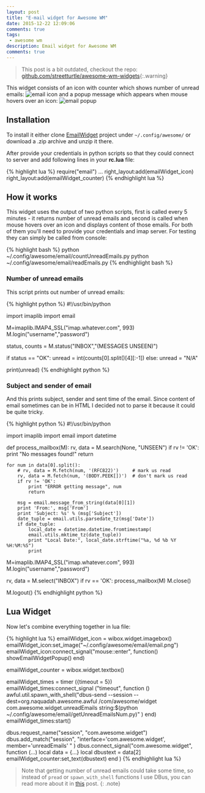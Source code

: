 ```yaml
---
layout: post
title: "E-mail widget for Awesome WM"
date: 2015-12-22 12:09:06
comments: true
tags: 
 - awesome wm
description: Email widget for Awesome WM  
comments: true
---
```


> This post is a bit outdated, checkout the repo: [github.com/streetturtle/awesome-wm-widgets](https://github.com/streetturtle/awesome-wm-widgets/){:.warning}

This widget consists of an icon with counter which shows number of unread emails: ![email icon]({{site.url}}/images/emailWidgetScrnsht.png)
and a popup message which appears when mouse hovers over an icon: ![email popup]({{site.url}}/images/emailWidgetScrnsht2.png)

## Installation

To install it either clone [EmailWidget](https://github.com/streetturtle/awesome-wm-widgets/tree/master/email-widget) project under `~/.config/awesome/` or download a .zip archive and unzip it there.

After provide your credentials in python scripts so that they could connect to server and add following lines in your **rc.lua** file:

{% highlight lua %}
require("email")
...
right_layout:add(emailWidget_icon)
right_layout:add(emailWidget_counter)
{% endhighlight lua %}

## How it works

This widget uses the output of two python scripts, first is called every 5 minutes - it returns number of unread emails and second is called when mouse hovers over an icon and displays content of those emails. For both of them you'll need to provide your credentials and imap server. For testing they can simply be called from console:

{% highlight bash %}
python ~/.config/awesome/email/countUnreadEmails.py 
python ~/.config/awesome/email/readEmails.py 
{% endhighlight bash %}

### Number of unread emails

This script prints out number of unread emails:

{% highlight python %}
#!/usr/bin/python

import imaplib
import email

M=imaplib.IMAP4_SSL("imap.whatever.com", 993)
M.login("username","password")

status, counts = M.status("INBOX","(MESSAGES UNSEEN)")

if status == "OK":
  unread = int(counts[0].split()[4][:-1])
else:
  unread = "N/A" 

print(unread)
{% endhighlight python %}

### Subject and sender of email

And this prints subject, sender and sent time of the email. Since content of email sometimes can be in HTML I decided not to parse it because it could be quite tricky. 

{% highlight python %}
#!/usr/bin/python

import imaplib
import email
import datetime

def process_mailbox(M):
    rv, data = M.search(None, "UNSEEN")
    if rv != 'OK':
        print "No messages found!"
        return

    for num in data[0].split():
        # rv, data = M.fetch(num, '(RFC822)')     # mark us read
        rv, data = M.fetch(num, '(BODY.PEEK[])')  # don't mark us read
        if rv != 'OK':
            print "ERROR getting message", num
            return

        msg = email.message_from_string(data[0][1])
        print 'From:', msg['From']
        print 'Subject: %s' % (msg['Subject'])
        date_tuple = email.utils.parsedate_tz(msg['Date'])
        if date_tuple:
            local_date = datetime.datetime.fromtimestamp(
            email.utils.mktime_tz(date_tuple))
            print "Local Date:", local_date.strftime("%a, %d %b %Y %H:%M:%S")
            print

M=imaplib.IMAP4_SSL("imap.whatever.com", 993)
M.login("username","password")

rv, data = M.select("INBOX")
if rv == 'OK':
    process_mailbox(M)
    M.close()

M.logout()
{% endhighlight python %}

## Lua Widget

Now let's combine everything together in lua file:

{% highlight lua %}
emailWidget_icon = wibox.widget.imagebox()
emailWidget_icon:set_image("~/.config/awesome/email/email.png")
emailWidget_icon:connect_signal("mouse::enter", function() showEmailWidgetPopup() end)

emailWidget_counter = wibox.widget.textbox()

emailWidget_times = timer ({timeout = 5})
emailWidget_times:connect_signal ("timeout", 
	function ()
		awful.util.spawn_with_shell("dbus-send --session --dest=org.naquadah.awesome.awful /com/awesome/widget com.awesome.widget.unreadEmails string:$(python ~/.config/awesome/email/getUnreadEmailsNum.py)" )
		end)
emailWidget_times:start()

dbus.request_name("session", "com.awesome.widget")
dbus.add_match("session", "interface='com.awesome.widget', member='unreadEmails' " )
dbus.connect_signal("com.awesome.widget", function (...)
	local data = {...}
	local dbustext = data[2]
	emailWidget_counter:set_text(dbustext)
	end )
{% endhighlight lua %}

>Note that getting number of unread emails could take some time, so instead of `pread` or `spawn_with_shell` functions I use DBus, you can read more about it in [this]({{site.url}}/2015/09/fix-awesome-freezes) post.
{: .note}
